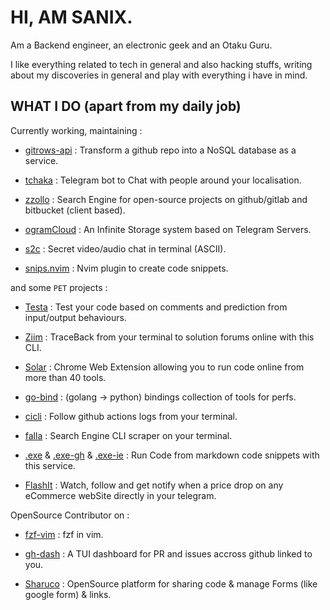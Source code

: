 # HI, AM SANIX.

Am a Backend engineer, an electronic geek and an Otaku Guru.

I like everything related to tech in general and also hacking stuffs,
writing about my discoveries in general and play with everything i have in mind.

## WHAT I DO (apart from my daily job)

Currently working, maintaining :

- [gitrows-api](https://github.com/Sanix-Darker/gitrowspack-api) : Transform a github repo into a NoSQL database as a service.

- [tchaka](https://github.com/Sanix-Darker/tchaka) : Telegram bot to Chat with people around your localisation.

- [zzollo](https://github.com/Sanix-Darker/zzollo) : Search Engine for open-source projects on github/gitlab and bitbucket (client based).

- [ogramCloud](https://github.com/Sanix-Darker/ogramcloud) : An Infinite Storage system based on Telegram Servers.

- [s2c](https://github.com/sanix-darker/s2c) : Secret video/audio chat in terminal (ASCII).

- [snips.nvim](https://github.com/Sanix-Darker/snips.nvim) : Nvim plugin to create code snippets.


and some `PET` projects :

- [Testa](https://github.com/Sanix-Darker/testa) : Test your code based on comments and prediction from input/output behaviours.

- [Ziim](https://github.com/Sanix-Darker/ziim) : TraceBack from your terminal to solution forums online with this CLI.

- [Solar](https://github.com/Sanix-Darker/solar) : Chrome Web Extension allowing you to run code online from more than 40 tools.

- [go-bind](https://github.com/Sanix-Darker/go_bind) : (golang -> python) bindings collection of tools for perfs.

- [cicli](https://github.com/Sanix-Darker/cicli) : Follow github actions logs from your terminal.

- [falla](https://github.com/Sanix-Darker/falla) : Search Engine CLI scraper on your terminal.

- [.exe](https://github.com/Sanix-Darker/.exe) & [.exe-gh](https://github.com/Sanix-Darker/d-exe-action) & [.exe-ie](https://github.com/Sanix-Darker/d-exe-action-example) : Run Code from markdown code snippets with this service.

- [FlashIt](https://github.com/Sanix-Darker/flashit) : Watch, follow and get notify when a price drop on any eCommerce webSite directly in your telegram.


OpenSource Contributor on :

- [fzf-vim](https://github.com/junegunn/fzf.vim) : fzf in vim.

- [gh-dash](https://github.com/dlvhdr/gh-dash) : A TUI dashboard for PR and issues accross github linked to you.

- [Sharuco](https://github.com/ln-dev7/sharuco) : OpenSource platform for sharing code & manage Forms (like google form) & links.
